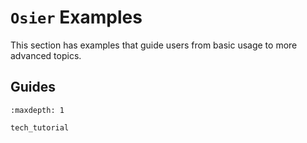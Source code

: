 # `Osier` Examples


This section has examples that guide users from basic usage to more advanced topics.


## Guides
```{toctree}
:maxdepth: 1

tech_tutorial
```